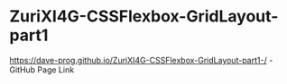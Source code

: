 # ZuriXI4G-CSSFlexbox-GridLayout-part1
https://dave-prog.github.io/ZuriXI4G-CSSFlexbox-GridLayout-part1-/ - GitHub Page Link
